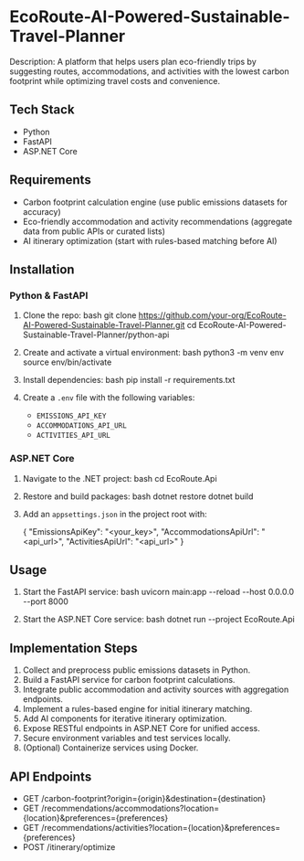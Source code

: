 # EcoRoute-AI-Powered-Sustainable-Travel-Planner

Description: A platform that helps users plan eco-friendly trips by suggesting routes, accommodations, and activities with the lowest carbon footprint while optimizing travel costs and convenience.

## Tech Stack
- Python
- FastAPI
- ASP.NET Core

## Requirements
- Carbon footprint calculation engine (use public emissions datasets for accuracy)
- Eco-friendly accommodation and activity recommendations (aggregate data from public APIs or curated lists)
- AI itinerary optimization (start with rules-based matching before AI)

## Installation

### Python & FastAPI
1. Clone the repo:
   bash
   git clone https://github.com/your-org/EcoRoute-AI-Powered-Sustainable-Travel-Planner.git
   cd EcoRoute-AI-Powered-Sustainable-Travel-Planner/python-api
   
2. Create and activate a virtual environment:
   bash
   python3 -m venv env
   source env/bin/activate
   
3. Install dependencies:
   bash
   pip install -r requirements.txt
   
4. Create a `.env` file with the following variables:
   - `EMISSIONS_API_KEY`
   - `ACCOMMODATIONS_API_URL`
   - `ACTIVITIES_API_URL`

### ASP.NET Core
1. Navigate to the .NET project:
   bash
   cd EcoRoute.Api
   
2. Restore and build packages:
   bash
   dotnet restore
   dotnet build
   
3. Add an `appsettings.json` in the project root with:
   
   {
     "EmissionsApiKey": "<your_key>",
     "AccommodationsApiUrl": "<api_url>",
     "ActivitiesApiUrl": "<api_url>"
   }
   

## Usage
1. Start the FastAPI service:
   bash
   uvicorn main:app --reload --host 0.0.0.0 --port 8000
   
2. Start the ASP.NET Core service:
   bash
   dotnet run --project EcoRoute.Api
   

## Implementation Steps
1. Collect and preprocess public emissions datasets in Python.
2. Build a FastAPI service for carbon footprint calculations.
3. Integrate public accommodation and activity sources with aggregation endpoints.
4. Implement a rules-based engine for initial itinerary matching.
5. Add AI components for iterative itinerary optimization.
6. Expose RESTful endpoints in ASP.NET Core for unified access.
7. Secure environment variables and test services locally.
8. (Optional) Containerize services using Docker.

## API Endpoints
- GET /carbon-footprint?origin={origin}&destination={destination}
- GET /recommendations/accommodations?location={location}&preferences={preferences}
- GET /recommendations/activities?location={location}&preferences={preferences}
- POST /itinerary/optimize
